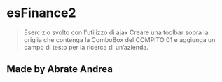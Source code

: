 # esFinance2
> Esercizio svolto con l'utilizzo di ajax
>  Creare una toolbar sopra la griglia che contenga la ComboBox del COMPITO 01 e aggiunga un 
>  campo di testo per la ricerca di un’azienda.

## Made by Abrate Andrea
